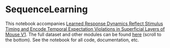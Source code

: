 # SequenceLearning
This notebook accompanies [Learned Response Dynamics Reflect Stimulus Timing and Encode Temporal Expectation Violations in Superficial Layers of Mouse V1](https://www.biorxiv.org/content/10.1101/2024.01.20.576433v1). The full dataset and other modules can be found [here](https://gavorniklab.bu.edu/supplemental-materials.html) (scroll to the bottom). See the notebook for all code, documentation, etc.
